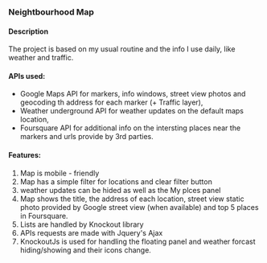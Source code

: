 ### Neightbourhood Map

#### Description
The project is based on my usual routine and the info I use daily, like weather and traffic.
#### APIs used:
* Google Maps API for markers, info windows, street view photos and geocoding th address for each marker (+ Traffic layer),
* Weather underground API for weather updates on the default maps location,
* Foursquare API for additional info on the intersting places near the markers and urls provide by 3rd parties.

#### Features:
1. Map is mobile - friendly
2. Map has a simple filter for locations and clear filter button
3. weather updates can be hided as well as the My plces panel
4. Map shows the title, the address of each location, street view static photo provided by Google street view (when available) and top 5 places in Foursquare.
5. Lists are handled by Knockout library
6. APIs requests are made with Jquery's Ajax
7. KnockoutJs is used for handling the floating panel and weather forcast hiding/showing and their icons change.
